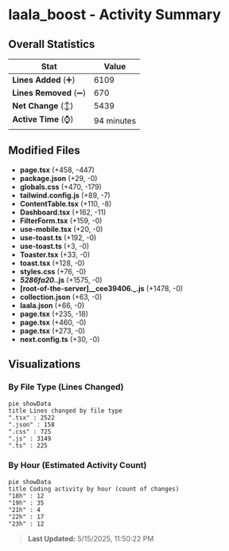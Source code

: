 # laala_boost - Activity Summary 

## Overall Statistics

| Stat                   | Value                                                             |
| ---------------------- | ----------------------------------------------------------------- |
| **Lines Added** (➕)   | 6109                                          |
| **Lines Removed** (➖) | 670                                        |
| **Net Change** (↕)    | 5439                |
| **Active Time** (⌚)   | 94 minutes |


## Modified Files
- **page.tsx** (+458, -447)
- **package.json** (+29, -0)
- **globals.css** (+470, -179)
- **tailwind.config.js** (+89, -7)
- **ContentTable.tsx** (+110, -8)
- **Dashboard.tsx** (+162, -11)
- **FilterForm.tsx** (+159, -0)
- **use-mobile.tsx** (+20, -0)
- **use-toast.ts** (+192, -0)
- **use-toast.ts** (+3, -0)
- **Toaster.tsx** (+33, -0)
- **toast.tsx** (+128, -0)
- **styles.css** (+76, -0)
- **_5286fa20._.js** (+1575, -0)
- **[root-of-the-server]__cee39406._.js** (+1478, -0)
- **collection.json** (+63, -0)
- **laala.json** (+66, -0)
- **page.tsx** (+235, -18)
- **page.tsx** (+460, -0)
- **page.tsx** (+273, -0)
- **next.config.ts** (+30, -0)

## Visualizations

### By File Type (Lines Changed)

```mermaid
pie showData
title Lines changed by file type
".tsx" : 2522
".json" : 158
".css" : 725
".js" : 3149
".ts" : 225
```

### By Hour (Estimated Activity Count)

```mermaid
pie showData
title Coding activity by hour (count of changes)
"18h" : 12
"19h" : 35
"21h" : 4
"22h" : 17
"23h" : 12
```


> **Last Updated:** 5/15/2025, 11:50:22 PM